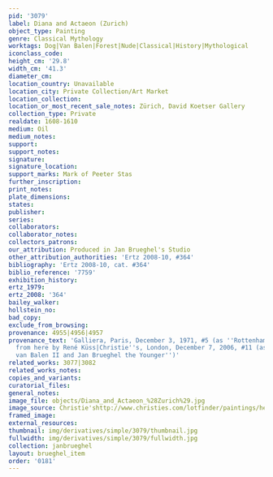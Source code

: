 ```yaml
---
pid: '3079'
label: Diana and Actaeon (Zurich)
object_type: Painting
genre: Classical Mythology
worktags: Dog|Van Balen|Forest|Nude|Classical|History|Mythological
iconclass_code:
height_cm: '29.8'
width_cm: '41.3'
diameter_cm:
location_country: Unavailable
location_city: Private Collection/Art Market
location_collection:
location_or_most_recent_sale_notes: Zürich, David Koetser Gallery
collection_type: Private
realdate: 1608-1610
medium: Oil
medium_notes:
support:
support_notes:
signature:
signature_location:
support_marks: Mark of Peeter Stas
further_inscription:
print_notes:
plate_dimensions:
states:
publisher:
series:
collaborators:
collaborator_notes:
collectors_patrons:
our_attribution: Produced in Jan Brueghel's Studio
other_attribution_authorities: 'Ertz 2008-10, #364'
bibliography: 'Ertz 2008-10, cat. #364'
biblio_reference: '7759'
exhibition_history:
ertz_1979:
ertz_2008: '364'
bailey_walker:
hollstein_no:
bad_copy:
exclude_from_browsing:
provenance: 4955|4956|4957
provenance_text: 'Galliera, Paris, December 3, 1971, #5 (as ''Rottenhammer''), bought
  from here by René Küss|Christie''s, London, December 7, 2006, #11 (as ''Hendrick
  van Balen II and Jan Brueghel the Younger'')'
related_works: 3077|3082
related_works_notes:
copies_and_variants:
curatorial_files:
general_notes:
image_file: objects/Diana_and_Actaeon_%28Zurich%29.jpg
image_source: Christie'shttp://www.christies.com/lotfinder/paintings/hendrik-van-balen-ii-and-diana-4838159-details.aspx
framed_image:
external_resources:
thumbnail: img/derivatives/simple/3079/thumbnail.jpg
fullwidth: img/derivatives/simple/3079/fullwidth.jpg
collection: janbrueghel
layout: brueghel_item
order: '0181'
---
```

